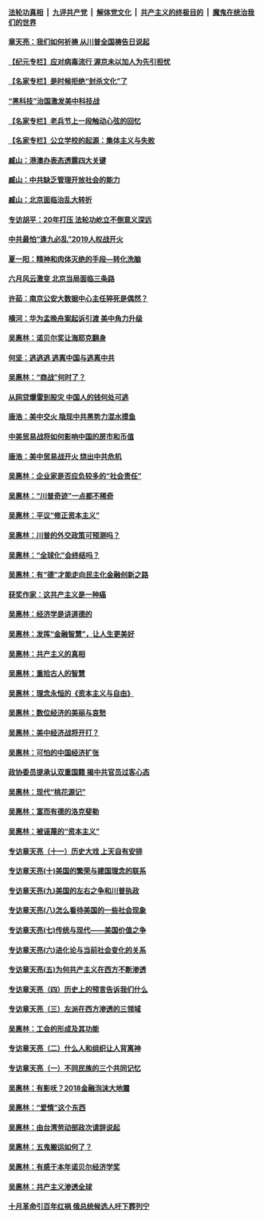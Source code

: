 ####  [法轮功真相](../../../../basic/blob/master/README.md?t=06261102) &nbsp;|&nbsp; [九评共产党](../../../../9ping.md/blob/master/README.md?t=06261102) &nbsp;|&nbsp; [解体党文化](../../../../jtdwh.md/blob/master/README.md?t=06261102)  &nbsp;|&nbsp; [共产主义的终极目的](../../../../gczydzjmd.md/blob/master/README.md?t=06261102) &nbsp;|&nbsp; [魔鬼在统治我们的世界](../../../../mgztzwmdsj.md/blob/master/README.md?t=06261102) 

#### [章天亮：我们如何祈祷 从川普全国祷告日说起](../pages/nsc423/n11944627.md?t=06261102) 

#### [【纪元专栏】应对病毒流行 渥京未以加人为先引担忧](../pages/nsc423/n11875714.md?t=06261102) 

#### [【名家专栏】是时候拒绝“封杀文化”了](../pages/nsc423/n11814093.md?t=06261102) 

#### [“黑科技”治国激发美中科技战](../pages/nsc423/n11638056.md?t=06261102) 

#### [【名家专栏】老兵节上一段触动心弦的回忆](../pages/nsc423/n11646016.md?t=06261102) 

#### [【名家专栏】公立学校的起源：集体主义与失败](../pages/nsc423/n11601833.md?t=06261102) 

#### [臧山：港澳办表态透露四大关键](../pages/nsc423/n11421628.md?t=06261102) 

#### [臧山：中共缺乏管理开放社会的能力](../pages/nsc423/n11407457.md?t=06261102) 

#### [臧山：北京面临治乱大转折](../pages/nsc423/n11406895.md?t=06261102) 

#### [专访胡平：20年打压 法轮功屹立不倒意义深远](../pages/nsc423/n11398800.md?t=06261102) 

#### [中共最怕“逢九必乱”2019人权战开火](../pages/nsc423/n11385248.md?t=06261102) 

#### [夏一阳：精神和肉体灭绝的手段—转化洗脑](../pages/nsc423/n11368250.md?t=06261102) 

#### [六月风云激变 北京当局面临三条路](../pages/nsc423/n11313668.md?t=06261102) 

#### [许茹：南京公安大数据中心主任猝死是偶然？](../pages/nsc423/n11064744.md?t=06261102) 

#### [横河：华为孟晚舟案起诉引渡 美中角力升级](../pages/nsc423/n11027230.md?t=06261102) 

#### [吴惠林：诺贝尔奖让海耶克翻身](../pages/nsc423/n10890049.md?t=06261102) 

#### [何坚：逃逃逃 逃离中国与逃离中共](../pages/nsc423/n10592891.md?t=06261102) 

#### [吴惠林：“商战”何时了？](../pages/nsc423/n10573558.md?t=06261102) 

#### [从网贷爆雷到股灾 中国人的钱何处可逃](../pages/nsc423/n10572800.md?t=06261102) 

#### [唐浩：美中交火 隐现中共黑势力混水摸鱼](../pages/nsc423/n10544040.md?t=06261102) 

#### [中美贸易战将如何影响中国的房市和币值](../pages/nsc423/n10543697.md?t=06261102) 

#### [唐浩：美中贸易战开火 烧出中共危机](../pages/nsc423/n10540126.md?t=06261102) 

#### [吴惠林：企业家是否应负较多的“社会责任”](../pages/nsc423/n10535022.md?t=06261102) 

#### [吴惠林：“川普奇迹”一点都不稀奇](../pages/nsc423/n10512808.md?t=06261102) 

#### [吴惠林：平议“修正资本主义”](../pages/nsc423/n10495724.md?t=06261102) 

#### [吴惠林：川普的外交政策可预测吗？](../pages/nsc423/n10462387.md?t=06261102) 

#### [吴惠林：“全球化”会终结吗？](../pages/nsc423/n10452838.md?t=06261102) 

#### [吴惠林：有“德”才能走向民主化金融创新之路](../pages/nsc423/n10432292.md?t=06261102) 

#### [获奖作家：这共产主义是一种癌](../pages/nsc423/n10431541.md?t=06261102) 

#### [吴惠林：经济学是讲道德的](../pages/nsc423/n10398014.md?t=06261102) 

#### [吴惠林：发挥“金融智慧”，让人生更美好](../pages/nsc423/n10375019.md?t=06261102) 

#### [吴惠林：共产主义的真相](../pages/nsc423/n10351394.md?t=06261102) 

#### [吴惠林：重拾古人的智慧](../pages/nsc423/n10337691.md?t=06261102) 

#### [吴惠林：理念永恒的《资本主义与自由》](../pages/nsc423/n10316274.md?t=06261102) 

#### [吴惠林：数位经济的美丽与哀愁](../pages/nsc423/n10292946.md?t=06261102) 

#### [吴惠林：美中经济战将开打？](../pages/nsc423/n10258825.md?t=06261102) 

#### [吴惠林：可怕的中国经济扩张](../pages/nsc423/n10219147.md?t=06261102) 

#### [政协委员提承认双重国籍 揭中共官员过客心态](../pages/nsc423/n10208809.md?t=06261102) 

#### [吴惠林：现代“桃花源记”](../pages/nsc423/n10185234.md?t=06261102) 

#### [吴惠林：富而有德的洛克斐勒](../pages/nsc423/n10142264.md?t=06261102) 

#### [吴惠林：被诬蔑的“资本主义”](../pages/nsc423/n10124816.md?t=06261102) 

#### [专访章天亮（十一）历史大戏 上天自有安排](../pages/nsc423/n10094905.md?t=06261102) 

#### [专访章天亮(十)美国的繁荣与建国理念的联系](../pages/nsc423/n10094899.md?t=06261102) 

#### [专访章天亮(九)美国的左右之争和川普执政](../pages/nsc423/n10094889.md?t=06261102) 

#### [专访章天亮(八)怎么看待美国的一些社会现象](../pages/nsc423/n10094857.md?t=06261102) 

#### [专访章天亮(七)传统与现代——美国价值之争](../pages/nsc423/n10093140.md?t=06261102) 

#### [专访章天亮(六)进化论与当前社会变化的关系](../pages/nsc423/n10092036.md?t=06261102) 

#### [专访章天亮(五)为何共产主义在西方不断渗透](../pages/nsc423/n10083620.md?t=06261102) 

#### [专访章天亮（四）历史上的预言告诉我们什么](../pages/nsc423/n10083606.md?t=06261102) 

#### [专访章天亮（三）左派在西方渗透的三领域](../pages/nsc423/n10081115.md?t=06261102) 

#### [吴惠林：工会的形成及其功能](../pages/nsc423/n10080633.md?t=06261102) 

#### [专访章天亮（二）什么人和组织让人背离神](../pages/nsc423/n10076637.md?t=06261102) 

#### [专访章天亮（一）不同民族的三个共同记忆](../pages/nsc423/n10074188.md?t=06261102) 

#### [吴惠林：有影呒？2018金融泡沫大地震](../pages/nsc423/n10040534.md?t=06261102) 

#### [吴惠林：“爱情”这个东西](../pages/nsc423/n10019423.md?t=06261102) 

#### [吴惠林：由台湾劳动部政次请辞说起](../pages/nsc423/n9979679.md?t=06261102) 

#### [吴惠林：五鬼搬运如何了？](../pages/nsc423/n9925338.md?t=06261102) 

#### [吴惠林：有感于本年诺贝尔经济学奖](../pages/nsc423/n9871883.md?t=06261102) 

#### [吴惠林：共产主义渗透全球](../pages/nsc423/n9812748.md?t=06261102) 

#### [十月革命引百年红祸 俄总统候选人吁下葬列宁](../pages/nsc423/n9810182.md?t=06261102) 

